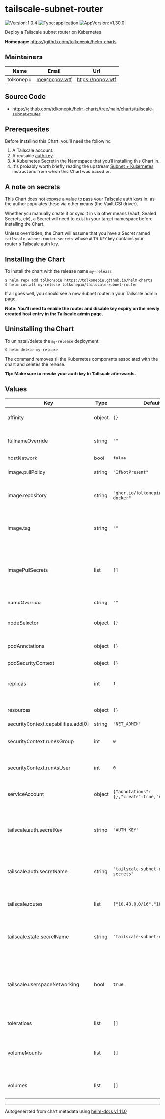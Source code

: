 # tailscale-subnet-router

![Version: 1.0.4](https://img.shields.io/badge/Version-1.0.4-informational?style=flat-square) ![Type: application](https://img.shields.io/badge/Type-application-informational?style=flat-square) ![AppVersion: v1.30.0](https://img.shields.io/badge/AppVersion-v1.30.0-informational?style=flat-square)

Deploy a Tailscale subnet router on Kubernetes

**Homepage:** <https://github.com/tolkonepiu/helm-charts>

## Maintainers

| Name | Email | Url |
| ---- | ------ | --- |
| tolkonepiu | <me@popov.wtf> | <https://popov.wtf> |

## Source Code

* <https://github.com/tolkonepiu/helm-charts/tree/main/charts/tailscale-subnet-router>

## Prerequesites

Before installing this Chart, you'll need the following:

1. A Tailscale account.
2. A reusable [auth key](https://tailscale.com/kb/1085/auth-keys/).
3. A Kubernetes Secret in the Namespace that you'll installing this Chart in.
4. It's probably worth briefly reading the upstream [Subnet + Kubernetes](https://github.com/tailscale/tailscale/tree/main/docs/k8s#subnet-router) instructions from which this Chart was based on.

## A note on secrets

This Chart does not expose a value to pass your Tailscale auth keys in, as the author populates these via other means (the Vault CSI driver).

Whether you manually create it or sync it in via other means (Vault, Sealed Secrets, etc), a Secret will need to exist in your target namespace before installing the Chart.

Unless overridden, the Chart will assume that you have a Secret named `tailscale-subnet-router-secrets` whose `AUTH_KEY` key contains your router's Tailscale auth key.

## Installing the Chart

To install the chart with the release name `my-release`:

```console
$ helm repo add tolkonepiu https://tolkonepiu.github.io/helm-charts
$ helm install my-release tolkonepiu/tailscale-subnet-router
```

If all goes well, you should see a new Subnet router in your Tailscale admin page.

**Note: You'll need to enable the routes and disable key expiry on the newly created host entry in the Tailscale admin page.**

## Uninstalling the Chart

To uninstall/delete the `my-release` deployment:

```console
$ helm delete my-release
```

The command removes all the Kubernetes components associated with the chart and deletes the release.

**Tip: Make sure to revoke your auth key in Tailscale afterwards.**

## Values

| Key | Type | Default | Description |
|-----|------|---------|-------------|
| affinity | object | `{}` | [Affinity](https://kubernetes.io/docs/concepts/configuration/assign-pod-node/#affinity-and-anti-affinity) for pod assignment |
| fullnameOverride | string | `""` | Optional override for app fullname |
| hostNetwork | bool | `false` |  |
| image.pullPolicy | string | `"IfNotPresent"` | The docker image pull policy |
| image.repository | string | `"ghcr.io/tolkonepiu/tailscale-docker"` | The docker image repository to use |
| image.tag | string | `""` | The docker image tag to use @default Chart version |
| imagePullSecrets | list | `[]` | List the secrets containing the Docker creds for images in this Chart |
| nameOverride | string | `""` | Optional override for app name |
| nodeSelector | object | `{}` | Node labels for [pod assignment](https://kubernetes.io/docs/user-guide/node-selection/) |
| podAnnotations | object | `{}` | Additional annotations for the pods |
| podSecurityContext | object | `{}` |  |
| replicas | int | `1` | Do not change! Only `1` is currently supported. |
| resources | object | `{}` | Resources to allocate to the pods |
| securityContext.capabilities.add[0] | string | `"NET_ADMIN"` |  |
| securityContext.runAsGroup | int | `0` | The GID of the user to run the router as |
| securityContext.runAsUser | int | `0` | The UID of the user to run the router as |
| serviceAccount | object | `{"annotations":{},"create":true,"name":""}` | The service account to create or attach |
| tailscale.auth.secretKey | string | `"AUTH_KEY"` | The key within the above Secret that contains a Tailscale auth key |
| tailscale.auth.secretName | string | `"tailscale-subnet-router-secrets"` | The name of the secret containing a Tailscale auth key |
| tailscale.routes | list | `["10.43.0.0/16","10.42.0.0/16"]` | Routes for the subnet router to publish |
| tailscale.state.secretName | string | `"tailscale-subnet-router-state"` | The secret that the subnet router will store its state in |
| tailscale.userspaceNetworking | bool | `true` | Allows running Tailscale where you don’t have access to create a VPN tunnel device |
| tolerations | list | `[]` | [Tolerations](https://kubernetes.io/docs/concepts/configuration/taint-and-toleration/) for pod assignment |
| volumeMounts | list | `[]` | Additional volumes to add to mount to the primary container |
| volumes | list | `[]` | Additional volumes to add to the pod |

----------------------------------------------
Autogenerated from chart metadata using [helm-docs v1.11.0](https://github.com/norwoodj/helm-docs/releases/v1.11.0)
